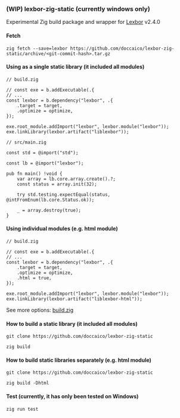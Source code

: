 ### (WIP) lexbor-zig-static (currently windows only)
Experimental Zig build package and wrapper for [Lexbor](https://github.com/lexbor/lexbor/) v2.4.0

#### Fetch
```
zig fetch --save=lexbor https://github.com/doccaico/lexbor-zig-static/archive/<git-commit-hash>.tar.gz
```

#### Using as a single static library (it included all modules)
```zig
// build.zig

// const exe = b.addExecutable(.{
// ...
const lexbor = b.dependency("lexbor", .{
    .target = target,
    .optimize = optimize,
});

exe.root_module.addImport("lexbor", lexbor.module("lexbor"));
exe.linkLibrary(lexbor.artifact("liblexbor"));

// src/main.zig

const std = @import("std");

const lb = @import("lexbor");

pub fn main() !void {
    var array = lb.core.array.create().?;
    const status = array.init(32);

    try std.testing.expectEqual(status, @intFromEnum(lb.core.Status.ok));

    _ = array.destroy(true);
}
```

#### Using individual modules (e.g. html module)
```zig
// build.zig

// const exe = b.addExecutable(.{
// ...
const lexbor = b.dependency("lexbor", .{
    .target = target,
    .optimize = optimize,
    .html = true,
});

exe.root_module.addImport("lexbor", lexbor.module("lexbor"));
exe.linkLibrary(lexbor.artifact("liblexbor-html"));
```

See more options: [build.zig](https://github.com/doccaico/lexbor-zig-static/blob/main/build.zig)

#### How to build a static library (it included all modules)
```
git clone https://github.com/doccaico/lexbor-zig-static

zig build
```

#### How to build static libraries separately (e.g. html module)
```
git clone https://github.com/doccaico/lexbor-zig-static

zig build -Dhtml
```

#### Test (currently, it has only been tested on Windows)
```
zig run test
```
